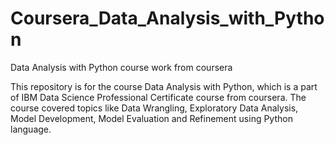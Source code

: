 # Coursera_Data_Analysis_with_Python
Data Analysis with Python course work from coursera

This repository is for the course Data Analysis with Python, which is a part of IBM Data Science Professional Certificate course from coursera. The course covered topics like Data Wrangling, Exploratory Data Analysis, Model Development, Model Evaluation and Refinement using Python language.
